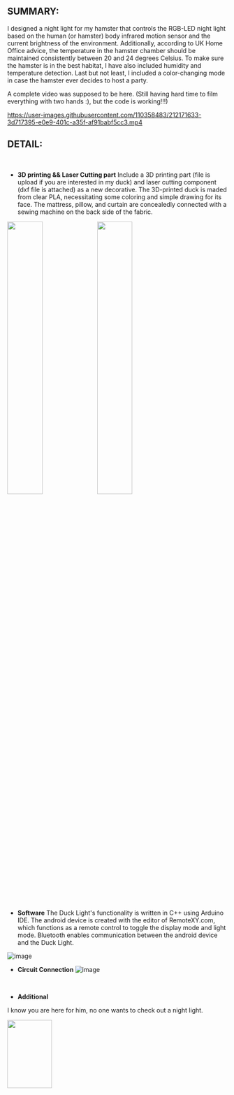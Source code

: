 
## SUMMARY:

I designed a night light for my hamster that controls the RGB-LED night light based on the human (or hamster) body infrared motion sensor and the current brightness of the environment. Additionally, according to UK Home Office advice, the temperature in the hamster chamber should be maintained consistently between 20 and 24 degrees Celsius. To make sure the hamster is in the best habitat, I have also included humidity and temperature detection. Last but not least, I included a color-changing mode in case the hamster ever decides to host a party.

A complete video was supposed to be here. (Still having hard time to film everything with two hands :), but the code is working!!!)


https://user-images.githubusercontent.com/110358483/212171633-3d717395-e0e9-401c-a35f-af91babf5cc3.mp4


## DETAIL:
</br>

* **3D printing && Laser Cutting part**
Include a 3D printing part (file is upload if you are interested in my duck) and laser cutting component (dxf file is attached) as a new decorative. The 3D-printed duck is maded from clear PLA, necessitating some coloring and simple drawing for its face. The mattress, pillow, and curtain are concealedly connected with a sewing machine on the back side of the fabric.

<img src="https://user-images.githubusercontent.com/110358483/211921837-66123feb-cf87-4c14-91fe-4678f2c03e33.png" width=40% height=40%> <img src="https://user-images.githubusercontent.com/110358483/211923526-c8d1b310-ad55-4f20-ada7-d852fc5a77ab.jpg" width=40% height=40%>

* **Software**
The Duck Light's functionality is written in C++ using Arduino IDE. The android device is created with the editor of RemoteXY.com, which functions as a remote control to toggle the display mode and light mode. Bluetooth enables communication between the android device and the Duck Light.

![image](https://user-images.githubusercontent.com/110358483/212171836-f5cd8c15-b79e-429d-9040-0979a0a00046.png)


* **Circuit Connection**
![image](https://user-images.githubusercontent.com/110358483/211924026-98be2130-ea3f-4e76-8cbd-a0cdbe0ad21b.png)


</br>

* **Additional**

I know you are here for him, no one wants to check out a night light.

<img src="https://user-images.githubusercontent.com/110358483/185726824-95e51461-57ff-4efd-b0c1-65d19b495856.jpg" width=45% height=20%>



